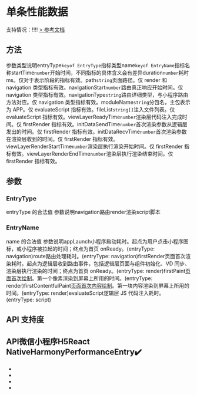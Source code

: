 # 单条性能数据
支持情况：!!!!
[> 参考文档
](https://developers.weixin.qq.com/miniprogram/dev/api/base/performance/PerformanceEntry.html)
## 方法[​](PerformanceEntry.html#方法)
参数类型说明entryType`keyof EntryType`指标类型name`keyof EntryName`指标名称startTime`number`开始时间，不同指标的具体含义会有差异duration`number`耗时 ms。仅对于表示阶段的指标有效。path`string`页面路径。仅 render 和 navigation 类型指标有效。navigationStart`number`路由真正响应开始时间。仅 navigation 类型指标有效。navigationType`string`路由详细类型，与小程序路由方法对应。仅 navigation 类型指标有效。moduleName`string`分包名，主包表示为 APP。仅 evaluateScript 指标有效。fileList`string[]`注入文件列表。仅 evaluateScript 指标有效。viewLayerReadyTime`number`渲染层代码注入完成时间。仅 firstRender 指标有效。initDataSendTime`number`首次渲染参数从逻辑层发出的时间。仅 firstRender 指标有效。initDataRecvTime`number`首次渲染参数在渲染层收到的时间。仅 firstRender 指标有效。viewLayerRenderStartTime`number`渲染层执行渲染开始时间。仅 firstRender 指标有效。viewLayerRenderEndTime`number`渲染层执行渲染结束时间。仅 firstRender 指标有效。
## 参数[​](PerformanceEntry.html#参数)
### EntryType[​](PerformanceEntry.html#entrytype)
entryType 的合法值
参数说明navigation路由render渲染script脚本
### EntryName[​](PerformanceEntry.html#entryname)
name 的合法值
参数说明appLaunch小程序启动耗时。起点为用户点击小程序图标，或小程序被拉起的时间；终点为首页 onReady。(entryType: navigation)route路由处理耗时。(entryType: navigation)firstRender页面首次渲染耗时。起点为逻辑层收到路由事件，包括逻辑层页面与组件初始化、VD 同步、渲染层执行渲染的时间；终点为首页 onReady。(entryType: render)firstPaint[页面首次绘制](https://developer.mozilla.org/en-US/docs/Glossary/First_paint)。第一个像素渲染到屏幕上所用的时间。(entryType: render)firstContentfulPaint[页面首次内容绘制](https://developer.mozilla.org/en-US/docs/Glossary/First_contentful_paint)。第一块内容渲染到屏幕上所用的时间。(entryType: render)evaluateScript逻辑层 JS 代码注入耗时。(entryType: script)
## API 支持度[​](PerformanceEntry.html#api-支持度)
API微信小程序H5React NativeHarmonyPerformanceEntry✔️
- 
- 

- 
- 

-
